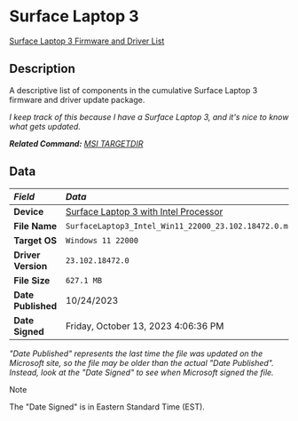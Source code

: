# Surface Laptop 3

[Surface Laptop 3 Firmware and Driver List](SurfaceLaptop3Drivers.txt)

## Description

A descriptive list of components in the cumulative Surface Laptop 3 firmware and driver update package.

*I keep track of this because I have a Surface Laptop 3, and it's nice to know what gets updated.*

***Related Command:** [MSI TARGETDIR](../msi.md#unpacking-msi-into-directory-targetdir)*

## Data

| *Field*            | *Data*                                                                                             |
|:-------------------|:---------------------------------------------------------------------------------------------------|
| **Device**         | [Surface Laptop 3 with Intel Processor](https://www.microsoft.com/download/details.aspx?id=100429) |
| **File Name**      | `SurfaceLaptop3_Intel_Win11_22000_23.102.18472.0.msi`                                              |
| **Target OS**      | `Windows 11 22000`                                                                                 |
| **Driver Version** | `23.102.18472.0`                                                                                   |
| **File Size**      | `627.1 MB`                                                                                         |
| **Date Published** | 10/24/2023                                                                                         |
| **Date Signed**    | Friday, October 13, 2023 4:06:36 PM                                                                |

*"Date Published" represents the last time the file was updated on the Microsoft site,
so the file may be older than the actual "Date Published".
Instead, look at the "Date Signed" to see when Microsoft signed the file.*

> [!NOTE]  
> The "Date Signed" is in Eastern Standard Time (EST).